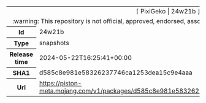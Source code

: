 <html><table>
<tr><td colspan="2" align="center"><img width="0" height="0"><br/>⌈ PixiGeko | 24w21b ⌋<br/><img width="0" height="0"></td></tr>
<tr><td colspan="2" align="center"><img width="0" height="0"><br/>
:warning: This repository is not official, approved, endorsed, associated or connected with Mojang :warning:
<br/><img width="0" height="0"></td></tr>
<tr><th>Id</th><td>24w21b</td></tr>
<tr><th>Type</th><td>snapshots</td></tr>
<tr><th>Release time</th><td>2024-05-22T16:25:41+00:00</td></tr>
<tr><th>SHA1</th><td>d585c8e981e58326237746ca1253dea15c9e4aaa</td></tr>
<tr><th>Url</th><td><a href="https://piston-meta.mojang.com/v1/packages/d585c8e981e58326237746ca1253dea15c9e4aaa/24w21b.json">https://piston-meta.mojang.com/v1/packages/d585c8e981e58326237746ca1253dea15c9e4aaa/24w21b.json</a></td></tr>
